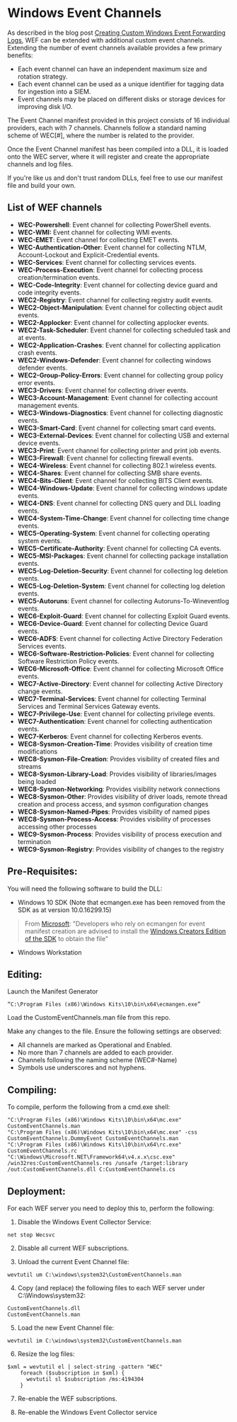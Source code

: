 # Windows Event Channels
As described in the blog post [Creating Custom Windows Event Forwarding Logs](https://blogs.technet.microsoft.com/russellt/2016/05/18/creating-custom-windows-event-forwarding-logs/), WEF can be extended with additional custom event channels. Extending the number of event channels available provides a few primary benefits:

* Each event channel can have an independent maximum size and rotation strategy.
* Each event channel can be used as a unique identifier for tagging data for ingestion into a SIEM.
* Event channels may be placed on different disks or storage devices for improving disk I/O.

The Event Channel manifest provided in this project consists of 16 individual providers, each with 7 channels. Channels follow a standard naming scheme of WEC[#], where the number is related to the provider.

Once the Event Channel manifest has been compiled into a DLL, it is loaded onto the WEC server, where it will register and create the appropriate channels and log files.

If you're like us and don't trust random DLLs, feel free to use our manifest file and build your own.

## List of WEF channels
* **WEC-Powershell**: Event channel for collecting PowerShell events.
* **WEC-WMI:** Event channel for collecting WMI events.
* **WEC-EMET**: Event channel for collecting EMET events.
* **WEC-Authentication-Other**: Event channel for collecting NTLM, Account-Lockout and Explicit-Credential events.
* **WEC-Services**: Event channel for collecting services events.
* **WEC-Process-Execution**: Event channel for collecting process creation/termination events.
* **WEC-Code-Integrity**: Event channel for collecting device guard and code integrity events.
* **WEC2-Registry**: Event channel for collecting registry audit events.
* **WEC2-Object-Manipulation**: Event channel for collecting object audit events.
* **WEC2-Applocker**: Event channel for collecting applocker events.
* **WEC2-Task-Scheduler**: Event channel for collecting scheduled task and at events.
* **WEC2-Application-Crashes**: Event channel for collecting application crash events.
* **WEC2-Windows-Defender**: Event channel for collecting windows defender events.
* **WEC2-Group-Policy-Errors**: Event channel for collecting group policy error events.
* **WEC3-Drivers**: Event channel for collecting driver events.
* **WEC3-Account-Management**: Event channel for collecting account management events.
* **WEC3-Windows-Diagnostics**: Event channel for collecting diagnostic events.
* **WEC3-Smart-Card**: Event channel for collecting smart card events.
* **WEC3-External-Devices**: Event channel for collecting USB and external device events.
* **WEC3-Print**: Event channel for collecting printer and print job events.
* **WEC3-Firewall**: Event channel for collecting firewall events.
* **WEC4-Wireless**: Event channel for collecting 802.1 wireless events.
* **WEC4-Shares**: Event channel for collecting SMB share events.
* **WEC4-Bits-Client**: Event channel for collecting BITS Client events.
* **WEC4-Windows-Update**: Event channel for collecting windows update events.
* **WEC4-DNS**: Event channel for collecting DNS query and DLL loading events.
* **WEC4-System-Time-Change**: Event channel for collecting time change events.
* **WEC5-Operating-System**: Event channel for collecting operating system events.
* **WEC5-Certificate-Authority**: Event channel for collecting CA events.
* **WEC5-MSI-Packages**: Event channel for collecting package installation events.
* **WEC5-Log-Deletion-Security**: Event channel for collecting log deletion events.
* **WEC5-Log-Deletion-System**: Event channel for collecting log deletion events.
* **WEC5-Autoruns**: Event channel for collecting Autoruns-To-Wineventlog events.
* **WEC6-Exploit-Guard**: Event channel for collecting Exploit Guard events.
* **WEC6-Device-Guard**: Event channel for collecting Device Guard events.
* **WEC6-ADFS**: Event channel for collecting Active Directory Federation Services events.
* **WEC6-Software-Restriction-Policies**: Event channel for collecting Software Restriction Policy events.
* **WEC6-Microsoft-Office**: Event channel for collecting Microsoft Office events.
* **WEC7-Active-Directory**: Event channel for collecting Active Directory change events.
* **WEC7-Terminal-Services**: Event channel for collecting Terminal Services and Terminal Services Gateway events.
* **WEC7-Privilege-Use**: Event channel for collecting privilege events.
* **WEC7-Authentication**: Event channel for collecting authentication events.
* **WEC7-Kerberos**: Event channel for collecting Kerberos events.
* **WEC8-Sysmon-Creation-Time**: Provides visibility of creation time modifications
* **WEC8-Sysmon-File-Creation**: Provides visibility of created files and streams
* **WEC8-Sysmon-Library-Load**: Provides visibility of libraries/images being loaded
* **WEC8-Sysmon-Networking**: Provides visibility network connections
* **WEC8-Sysmon-Other**: Provides visibility of driver loads, remote thread creation and process access, and sysmon configuration changes
* **WEC8-Sysmon-Named-Pipes**: Provides visibility of named pipes
* **WEC8-Sysmon-Process-Access**: Provides visibility of processes accessing other processes
* **WEC9-Sysmon-Process**: Provides visibility of process execution and termination
* **WEC9-Sysmon-Registry**: Provides visibility of changes to the registry

## Pre-Requisites:
You will need the following software to build the DLL:
- Windows 10 SDK (Note that ecmangen.exe has been removed from the SDK as at version 10.0.16299.15)

>From [Microsoft](https://developer.microsoft.com/en-US/windows/downloads/windows-10-sdk): "Developers who rely on ecmangen for event manifest creation are advised to install the [Windows Creators Edition of the SDK](https://developer.microsoft.com/en-us/windows/downloads/sdk-archive) to obtain the file"
- Windows Workstation

## Editing:
Launch the Manifest Generator
```
“C:\Program Files (x86)\Windows Kits\10\bin\x64\ecmangen.exe”
```
Load the CustomEventChannels.man file from this repo.

Make any changes to the file. Ensure the following settings are observed:
- All channels are marked as Operational and Enabled.
- No more than 7 channels are added to each provider.
- Channels following the naming scheme (WEC#-Name)
- Symbols use underscores and not hyphens.

## Compiling:
To compile, perform the following from a cmd.exe shell:
```
"C:\Program Files (x86)\Windows Kits\10\bin\x64\mc.exe" CustomEventChannels.man
"C:\Program Files (x86)\Windows Kits\10\bin\x64\mc.exe" -css CustomEventChannels.DummyEvent CustomEventChannels.man
"C:\Program Files (x86)\Windows Kits\10\bin\x64\rc.exe" CustomEventChannels.rc
"C:\Windows\Microsoft.NET\Framework64\v4.x.x\csc.exe" /win32res:CustomEventChannels.res /unsafe /target:library /out:CustomEventChannels.dll C:CustomEventChannels.cs
```

## Deployment:

For each WEF server you need to deploy this to, perform the following:

1) Disable the Windows Event Collector Service:

```
net stop Wecsvc
```

2) Disable all current WEF subscriptions.


3) Unload the current Event Channel file:
```
wevtutil um C:\windows\system32\CustomEventChannels.man
```

4) Copy (and replace) the following files to each WEF server under C:\Windows\system32:
```
CustomEventChannels.dll
CustomEventChannels.man
```

5) Load the new Event Channel file:
```
wevtutil im C:\windows\system32\CustomEventChannels.man
```

6) Resize the log files:
```
$xml = wevtutil el | select-string -pattern "WEC"
    foreach ($subscription in $xml) {
      wevtutil sl $subscription /ms:4194304
    }
```

7) Re-enable the WEF subscriptions.

8) Re-enable the Windows Event Collector service
